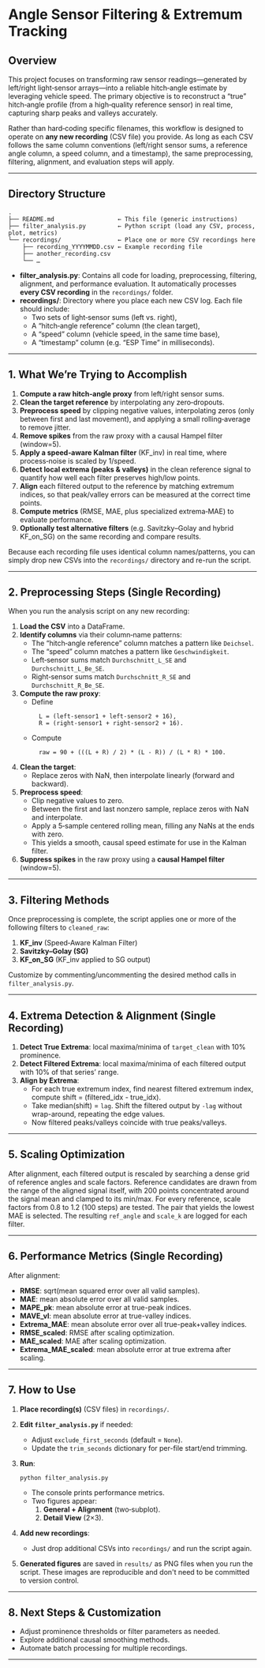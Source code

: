 
# Angle Sensor Filtering & Extremum Tracking

## Overview

This project focuses on transforming raw sensor readings—generated by left/right light‐sensor arrays—into a reliable hitch‐angle estimate by leveraging vehicle speed. The primary objective is to reconstruct a “true” hitch‐angle profile (from a high‐quality reference sensor) in real time, capturing sharp peaks and valleys accurately.

Rather than hard‐coding specific filenames, this workflow is designed to operate on **any new recording** (CSV file) you provide. As long as each CSV follows the same column conventions (left/right sensor sums, a reference angle column, a speed column, and a timestamp), the same preprocessing, filtering, alignment, and evaluation steps will apply.

---

## Directory Structure

```
.
├── README.md                  ← This file (generic instructions)
├── filter_analysis.py         ← Python script (load any CSV, process, plot, metrics)
└── recordings/                ← Place one or more CSV recordings here
    ├── recording_YYYYMMDD.csv ← Example recording file
    ├── another_recording.csv
    └── …
```

- **filter_analysis.py**: Contains all code for loading, preprocessing, filtering, alignment, and performance evaluation. It automatically processes **every CSV recording** in the `recordings/` folder.
- **recordings/**: Directory where you place each new CSV log. Each file should include:
  - Two sets of light‐sensor sums (left vs. right),
  - A “hitch‐angle reference” column (the clean target),
  - A “speed” column (vehicle speed, in the same time base),
  - A “timestamp” column (e.g. “ESP Time” in milliseconds).

---

## 1. What We’re Trying to Accomplish

1. **Compute a raw hitch‐angle proxy** from left/right sensor sums.
2. **Clean the target reference** by interpolating any zero‐dropouts.
3. **Preprocess speed** by clipping negative values, interpolating zeros (only between first and last movement), and applying a small rolling‐average to remove jitter.
4. **Remove spikes** from the raw proxy with a causal Hampel filter (window=5).
5. **Apply a speed‐aware Kalman filter** (KF_inv) in real time, where process‐noise is scaled by 1/speed.
6. **Detect local extrema (peaks & valleys)** in the clean reference signal to quantify how well each filter preserves high/low points.
7. **Align** each filtered output to the reference by matching extremum indices, so that peak/valley errors can be measured at the correct time points.
8. **Compute metrics** (RMSE, MAE, plus specialized extrema‐MAE) to evaluate performance.
9. **Optionally test alternative filters** (e.g. Savitzky–Golay and hybrid KF_on_SG) on the same recording and compare results.

Because each recording file uses identical column names/patterns, you can simply drop new CSVs into the `recordings/` directory and re-run the script.

---

## 2. Preprocessing Steps (Single Recording)

When you run the analysis script on any new recording:

1. **Load the CSV** into a DataFrame.
2. **Identify columns** via their column‐name patterns:
   - The “hitch‐angle reference” column matches a pattern like `Deichsel`.
   - The “speed” column matches a pattern like `Geschwindigkeit`.
   - Left‐sensor sums match `Durchschnitt_L_SE` and `Durchschnitt_L_Be_SE`.
   - Right‐sensor sums match `Durchschnitt_R_SE` and `Durchschnitt_R_Be_SE`.
3. **Compute the raw proxy**:
   - Define  
     ```
       L = (left‐sensor1 + left‐sensor2 + 16),
       R = (right‐sensor1 + right‐sensor2 + 16).
     ```
   - Compute  
     ```
       raw = 90 + (((L + R) / 2) * (L - R)) / (L * R) * 100.
     ```
4. **Clean the target**:
   - Replace zeros with NaN, then interpolate linearly (forward and backward).
5. **Preprocess speed**:
   - Clip negative values to zero.
   - Between the first and last nonzero sample, replace zeros with NaN and interpolate.
   - Apply a 5‐sample centered rolling mean, filling any NaNs at the ends with zero.
   - This yields a smooth, causal speed estimate for use in the Kalman filter.
6. **Suppress spikes** in the raw proxy using a **causal Hampel filter** (window=5).

---

## 3. Filtering Methods

Once preprocessing is complete, the script applies one or more of the following filters to `cleaned_raw`:

1. **KF_inv** (Speed‐Aware Kalman Filter)
2. **Savitzky–Golay (SG)**
3. **KF_on_SG** (KF_inv applied to SG output)

Customize by commenting/uncommenting the desired method calls in `filter_analysis.py`.

---

## 4. Extrema Detection & Alignment (Single Recording)

1. **Detect True Extrema**: local maxima/minima of `target_clean` with 10% prominence.
2. **Detect Filtered Extrema**: local maxima/minima of each filtered output with 10% of that series’ range.
3. **Align by Extrema**:
   - For each true extremum index, find nearest filtered extremum index, compute shift = (filtered_idx - true_idx).
   - Take median(shift) = `lag`. Shift the filtered output by `-lag` without wrap-around, repeating the edge values.
   - Now filtered peaks/valleys coincide with true peaks/valleys.

---

## 5. Scaling Optimization

After alignment, each filtered output is rescaled by searching a dense grid of
reference angles and scale factors. Reference candidates are drawn from the
range of the aligned signal itself, with 200 points concentrated around the
signal mean and clamped to its min/max. For every reference, scale factors from
0.8 to 1.2 (100 steps) are tested. The pair that yields the lowest MAE is selected.
The resulting `ref_angle` and `scale_k` are logged for each filter.

---

## 6. Performance Metrics (Single Recording)

After alignment:
- **RMSE**: sqrt(mean squared error over all valid samples).
- **MAE**: mean absolute error over all valid samples.
- **MAPE_pk**: mean absolute error at true-peak indices.
- **MAVE_vl**: mean absolute error at true-valley indices.
- **Extrema_MAE**: mean absolute error over all true-peak+valley indices.
- **RMSE_scaled**: RMSE after scaling optimization.
- **MAE_scaled**: MAE after scaling optimization.
- **Extrema_MAE_scaled**: mean absolute error at true extrema after scaling.

---

## 7. How to Use

1. **Place recording(s)** (CSV files) in `recordings/`.
2. **Edit `filter_analysis.py`** if needed:
   - Adjust `exclude_first_seconds` (default = `None`).
   - Update the `trim_seconds` dictionary for per-file start/end trimming.
3. **Run**:
   ```
   python filter_analysis.py
   ```
   - The console prints performance metrics.
   - Two figures appear:
     1. **General + Alignment** (two‐subplot).
     2. **Detail View** (2×3).

4. **Add new recordings**:
   - Just drop additional CSVs into `recordings/` and run the script again.
5. **Generated figures** are saved in `results/` as PNG files when you run the
   script. These images are reproducible and don't need to be committed to
   version control.

---

## 8. Next Steps & Customization

- Adjust prominence thresholds or filter parameters as needed.
- Explore additional causal smoothing methods.
- Automate batch processing for multiple recordings.

---
